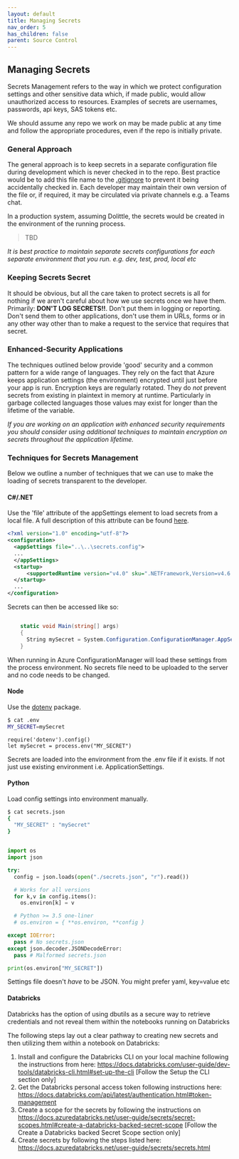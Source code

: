 ```yaml
---
layout: default
title: Managing Secrets
nav_order: 5
has_children: false
parent: Source Control
---
```

## Managing Secrets

Secrets Management refers to the way in which we protect configuration settings and other sensitive data which, if 
made public, would allow unauthorized access to resources. Examples of secrets are usernames, passwords, api keys, SAS 
tokens etc.

We should assume any repo we work on may be made public at any time and follow the appropriate procedures, even if 
the repo is initially private.

### General Approach

The general approach is to keep secrets in a separate configuration file during development which is never checked in 
to the repo. Best practice would be to add this file name to the [.gitignore](https://git-scm.com/docs/gitignore) to prevent it being accidentally checked in.
Each developer may maintain their own version of the file or, if required, it may be circulated via private channels e.g. a Teams chat.

In a production system, assuming Dolittle, the secrets would be created in the environment of the running process. 
>TBD

*It is best practice to maintain separate secrets configurations for each separate environment that you run. e.g. dev, test, prod, local etc*

### Keeping Secrets Secret

It should be obvious, but all the care taken to protect secrets is all for nothing if we aren't careful about how we use secrets once we have them. Primarily: **DON'T LOG SECRETS!!**. Don't put them in logging or reporting. Don't send them to other applications, don't use them in URLs, forms or in any other way other than to make a request to the service that requires that secret.

### Enhanced-Security Applications

The techniques outlined below provide 'good' security and a common pattern for a wide range of languages. They rely on 
the fact that Azure keeps application settings (the environment) encrypted until just before your app is run. Encryption keys are regularly rotated. They do *not* prevent secrets from existing in plaintext in memory at runtime. Particularly in garbage collected languages those values may exist for longer than the lifetime of the variable.

*If you are working on an application with enhanced security requirements you should consider using additional techniques to maintain encryption on secrets throughout the application lifetime.*


### Techniques for Secrets Management

Below we outline a number of techniques that we can use to make the loading of secrets transparent to the 
developer.

#### C#/.NET

Use the 'file' attribute of the appSettings element to load secrets from a local file. A full description of this attribute can be found [here](https://docs.microsoft.com/en-us/dotnet/framework/configure-apps/file-schema/appsettings/appsettings-element-for-configuration).


``` XML
<?xml version="1.0" encoding="utf-8"?>
<configuration>
  <appSettings file="..\..\secrets.config">
  ...
  </appSettings>
  <startup> 
      <supportedRuntime version="v4.0" sku=".NETFramework,Version=v4.6.1" />
  </startup>
  ...
</configuration>
```

Secrets can then be accessed like so:

```C#

    static void Main(string[] args) 
    {
      String mySecret = System.Configuration.ConfigurationManager.AppSettings["mySecret"];
    }
```

When running in Azure ConfigurationManager will load these settings from the process environment. No secrets file need to be uploaded to the server and no code needs to be changed.

#### Node

Use the [dotenv](https://www.npmjs.com/package/dotenv) package.

```bash
$ cat .env
MY_SECRET=mySecret
```

```node
require('dotenv').config()
let mySecret = process.env("MY_SECRET")
```

Secrets are loaded into the environment from the .env file if it exists. If not just use existing environment i.e. ApplicationSettings.

#### Python

Load config settings into environment manually.

```bash
$ cat secrets.json
{
  "MY_SECRET" : "mySecret"
}
```


```Python

import os
import json

try:
  config = json.loads(open("./secrets.json", "r").read())

  # Works for all versions
  for k,v in config.items():
    os.environ[k] = v

  # Python >= 3.5 one-liner
  # os.environ = { **os.environ, **config }

except IOError:
  pass # No secrets.json
except json.decoder.JSONDecodeError:
  pass # Malformed secrets.json

print(os.environ["MY_SECRET"])

```

Settings file doesn't *have* to be JSON. You might prefer yaml, key=value etc

#### Databricks

Databricks has the option of using dbutils as a secure way to retrieve credentials and not reveal them within the notebooks running on Databricks
 
The following steps lay out a clear pathway to creating new secrets and then utilizing them within a notebook on Databricks: 
 
1) Install and configure the Databricks CLI on your local machine following the instructions from here: https://docs.databricks.com/user-guide/dev-tools/databricks-cli.html#set-up-the-cli [Follow the Setup the CLI section only]
2) Get the Databricks personal access token following instructions here: https://docs.databricks.com/api/latest/authentication.html#token-management 
3) Create a scope for the secrets by following the instructions on https://docs.azuredatabricks.net/user-guide/secrets/secret-scopes.html#create-a-databricks-backed-secret-scope [Follow the Create a Databricks backed Secret Scope section only]
4) Create secrets by following the steps listed here: https://docs.azuredatabricks.net/user-guide/secrets/secrets.html 
